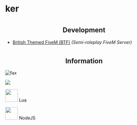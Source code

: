<h1>ker</h1>

# <h2 align="center">Development</h2>
- [British Themed FiveM (BTF)](https://discord.gg/btfrp) *(Semi-roleplay FiveM Server)*

# <h2 align="center">Information</h2>

<img src="https://komarev.com/ghpvc/?username=stripbar&color=lightgray" alt="fax" width="" height="">
<p><img src="http://github-profile-summary-cards.vercel.app/api/cards/profile-details?username=stripbar&theme=transparent" />

<!-- Lua Logo with Bigger Font -->
<img width="40" src="https://upload.wikimedia.org/wikipedia/commons/c/cf/Lua-Logo.svg" style="font-size: 16px;" /> Lua

<!-- Node.js Logo with Bigger Font -->
<img width="40" src="https://upload.wikimedia.org/wikipedia/commons/thumb/d/d9/Node.js_logo.svg/1280px-Node.js_logo.svg.png" style="font-size: 20px;" /> NodeJS
